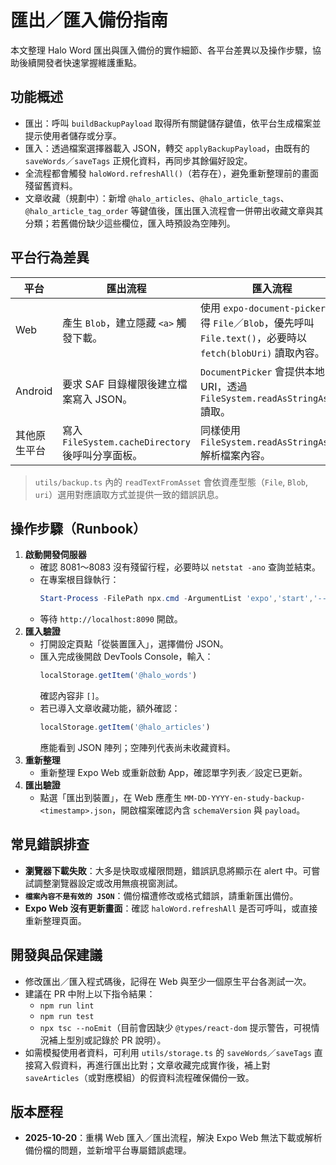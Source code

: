 # 匯出／匯入備份指南

本文整理 Halo Word 匯出與匯入備份的實作細節、各平台差異以及操作步驟，協助後續開發者快速掌握維護重點。

## 功能概述

- 匯出：呼叫 `buildBackupPayload` 取得所有關鍵儲存鍵值，依平台生成檔案並提示使用者儲存或分享。
- 匯入：透過檔案選擇器載入 JSON，轉交 `applyBackupPayload`，由既有的 `saveWords`／`saveTags` 正規化資料，再同步其餘偏好設定。
- 全流程都會觸發 `haloWord.refreshAll()`（若存在），避免重新整理前的畫面殘留舊資料。
- 文章收藏（規劃中）：新增 `@halo_articles`、`@halo_article_tags`、`@halo_article_tag_order` 等鍵值後，匯出匯入流程會一併帶出收藏文章與其分類；若舊備份缺少這些欄位，匯入時預設為空陣列。

## 平台行為差異

| 平台 | 匯出流程 | 匯入流程 |
| ---- | -------- | -------- |
| Web  | 產生 `Blob`，建立隱藏 `<a>` 觸發下載。 | 使用 `expo-document-picker` 取得 `File`／`Blob`，優先呼叫 `File.text()`，必要時以 `fetch(blobUri)` 讀取內容。 |
| Android | 要求 SAF 目錄權限後建立檔案寫入 JSON。 | `DocumentPicker` 會提供本地 URI，透過 `FileSystem.readAsStringAsync` 讀取。 |
| 其他原生平台 | 寫入 `FileSystem.cacheDirectory` 後呼叫分享面板。 | 同樣使用 `FileSystem.readAsStringAsync` 解析檔案內容。 |

> `utils/backup.ts` 內的 `readTextFromAsset` 會依資產型態（`File`, `Blob`, `uri`）選用對應讀取方式並提供一致的錯誤訊息。

## 操作步驟（Runbook）

1. **啟動開發伺服器**
   - 確認 8081～8083 沒有殘留行程，必要時以 `netstat -ano` 查詢並結束。
   - 在專案根目錄執行：  
     ```powershell
     Start-Process -FilePath npx.cmd -ArgumentList 'expo','start','--web','--port','8090','--clear','--non-interactive' -WorkingDirectory $PWD
     ```
   - 等待 `http://localhost:8090` 開啟。
2. **匯入驗證**
   - 打開設定頁點「從裝置匯入」，選擇備份 JSON。
   - 匯入完成後開啟 DevTools Console，輸入：
     ```js
     localStorage.getItem('@halo_words')
     ```
     確認內容非 `[]`。
   - 若已導入文章收藏功能，額外確認：
     ```js
     localStorage.getItem('@halo_articles')
     ```
     應能看到 JSON 陣列；空陣列代表尚未收藏資料。
3. **重新整理**
   - 重新整理 Expo Web 或重新啟動 App，確認單字列表／設定已更新。
4. **匯出驗證**
   - 點選「匯出到裝置」，在 Web 應產生 `MM-DD-YYYY-en-study-backup-<timestamp>.json`，開啟檔案確認內含 `schemaVersion` 與 `payload`。

## 常見錯誤排查

- **瀏覽器下載失敗**：大多是快取或權限問題，錯誤訊息將顯示在 alert 中。可嘗試調整瀏覽器設定或改用無痕視窗測試。
- **`檔案內容不是有效的 JSON`**：備份檔遭修改或格式錯誤，請重新匯出備份。
- **Expo Web 沒有更新畫面**：確認 `haloWord.refreshAll` 是否可呼叫，或直接重新整理頁面。

## 開發與品保建議

- 修改匯出／匯入程式碼後，記得在 Web 與至少一個原生平台各測試一次。
- 建議在 PR 中附上以下指令結果：
  - `npm run lint`
  - `npm run test`
  - `npx tsc --noEmit`（目前會因缺少 `@types/react-dom` 提示警告，可視情況補上型別或記錄於 PR 說明）。
- 如需模擬使用者資料，可利用 `utils/storage.ts` 的 `saveWords`／`saveTags` 直接寫入假資料，再進行匯出比對；文章收藏完成實作後，補上對 `saveArticles`（或對應模組）的假資料流程確保備份一致。

## 版本歷程

- **2025-10-20**：重構 Web 匯入／匯出流程，解決 Expo Web 無法下載或解析備份檔的問題，並新增平台專屬錯誤處理。
